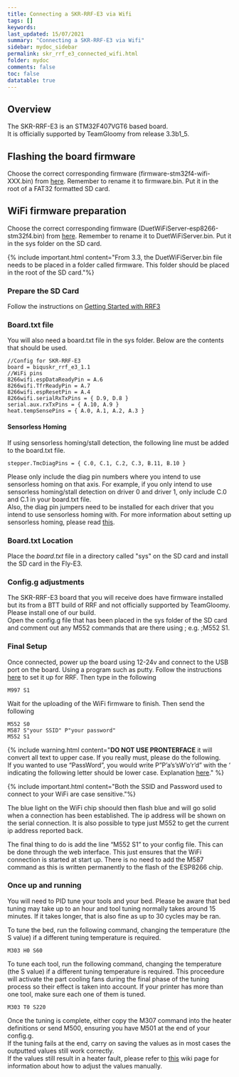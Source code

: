 ```yaml
---
title: Connecting a SKR-RRF-E3 via Wifi
tags: []
keywords: 
last_updated: 15/07/2021
summary: "Connecting a SKR-RRF-E3 via Wifi"
sidebar: mydoc_sidebar
permalink: skr_rrf_e3_connected_wifi.html
folder: mydoc
comments: false
toc: false
datatable: true
---
```


## Overview

The SKR-RRF-E3 is an STM32F407VGT6 based board.  
It is officially supported by TeamGloomy from release 3.3b1_5.  

## Flashing the board firmware

Choose the correct corresponding firmware (firmware-stm32f4-wifi-XXX.bin) from [here](https://github.com/gloomyandy/RepRapFirmware/releases). Remember to rename it to firmware.bin. Put it in the root of a FAT32 formatted SD card.   

## WiFi firmware preparation
Choose the correct corresponding firmware (DuetWiFiServer-esp8266-stm32f4.bin) from [here](https://github.com/gloomyandy/DuetWiFiSocketServer/releases). Remember to rename it to DuetWiFiServer.bin. Put it in the sys folder on the SD card.  

{% include important.html content="From 3.3, the DuetWiFiServer.bin file needs to be placed in a folder called firmware. This folder should be placed in the root of the SD card."%}  

### Prepare the SD Card

Follow the instructions on [Getting Started with RRF3](getting_started.html)

### Board.txt file

You will also need a board.txt file in the sys folder. Below are the contents that should be used.

```
//Config for SKR-RRF-E3
board = biquskr_rrf_e3_1.1
//WiFi pins
8266wifi.espDataReadyPin = A.6
8266wifi.TfrReadyPin = A.7
8266wifi.espResetPin = A.4
8266wifi.serialRxTxPins = { D.9, D.8 } 
serial.aux.rxTxPins = { A.10, A.9 }
heat.tempSensePins = { A.0, A.1, A.2, A.3 }
```

#### Sensorless Homing

If using sensorless homing/stall detection, the following line must be added to the board.txt file.
```
stepper.TmcDiagPins = { C.0, C.1, C.2, C.3, B.11, B.10 }
```
Please only include the diag pin numbers where you intend to use sensorless homing on that axis. For example, if you only intend to use sensorless homing/stall detection on driver 0 and driver 1, only include C.0 and C.1 in your board.txt file.  
Also, the diag pin jumpers need to be installed for each driver that you intend to use sensorless homing with.
For more information about setting up sensorless homing, please read [this](sensorless.html).  

### Board.txt Location

Place the *board.txt* file in a directory called "sys" on the SD card and install the SD card in the Fly-E3.   

### Config.g adjustments

The SKR-RRF-E3 board that you will receive does have firmware installed but its from a BTT build of RRF and not officially supported by TeamGloomy. Please install one of our build.  
Open the config.g file that has been placed in the sys folder of the SD card and comment out any M552 commands that are there using ; e.g. ;M552 S1.  

### Final Setup

Once connected, power up the board using 12-24v and connect to the USB port on the board. Using a program such as putty. Follow the instructions [here](putty.html) to set it up for RRF. Then type in the following  

```
M997 S1
```
Wait for the uploading of the WiFi firmware to finish. Then send the following
```
M552 S0
M587 S"your SSID" P"your password"
M552 S1
```

{% include warning.html content="**DO NOT USE PRONTERFACE** it will convert all text to upper case. If you really must, please do the following. <br/>  If you wanted to use “PassWord”, you would write P”P’a’s’sW’o’r’d” with the ‘ indicating the following letter should be lower case. Explanation [here](https://duet3d.dozuki.com/Wiki/Gcode#Section_M587_Add_WiFi_host_network_to_remembered_list_or_list_remembered_networks)." %}

{% include important.html content="Both the SSID and Password used to connect to your WiFi are case sensitive."%}

The blue light on the WiFi chip shoould then flash blue and will go solid when a connection has been established. The ip address will be shown on the serial connection. It is also possible to type just M552 to get the current ip address reported back.

The final thing to do is add the line “M552 S1” to your config file. This can be done through the web interface. This just ensures that the WiFi connection is started at start up. There is no need to add the M587 command as this is written permanently to the flash of the ESP8266 chip.

### Once up and running

You will need to PID tune your tools and your bed. Please be aware that bed tuning may take up to an hour and tool tuning normally takes around 15 minutes. If it takes longer, that is also fine as up to 30 cycles may be ran.  

To tune the bed, run the following command, changing the temperature (the S value) if a different tuning temperature is required.  
```
M303 H0 S60
```  

To tune each tool, run the following command, changing the temperature (the S value) if a different tuning temperature is required. This proceedure will activate the part cooling fans during the final phase of the tuning process so their effect is taken into account. If your printer has more than one tool, make sure each one of them is tuned.  
```
M303 T0 S220
```

Once the tuning is complete, either copy the M307 command into the heater definitions or send M500, ensuring you have M501 at the end of your config.g.  
If the tuning fails at the end, carry on saving the values as in most cases the outputted values still work correctly.  
If the values still result in a heater fault, please refer to [this](https://duet3d.dozuki.com/Wiki/Tuning_the_heater_temperature_control#Section_Setting_the_model_parameters_manually) wiki page for information about how to adjust the values manually.  